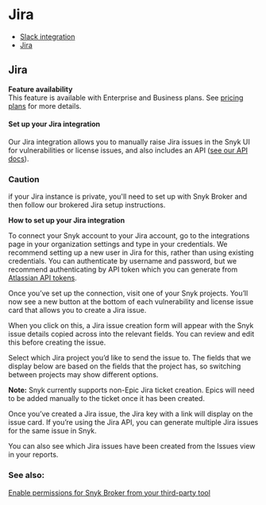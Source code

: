 # Jira

* [ Slack integration](/hc/en-us/articles/360004002438-Slack-integration)
* [ Jira](/hc/en-us/articles/360004002458-Jira)

##  Jira

**Feature availability**  
This feature is available with Enterprise and Business plans. See [pricing plans](https://snyk.io/plans/) for more details.

#### **Set up your Jira integration**

Our Jira integration allows you to manually raise Jira issues in the Snyk UI for vulnerabilities or license issues, and also includes an API \([see our API docs](https://snyk.docs.apiary.io/#reference/projects/project-jira-issues)\).

### Caution

if your Jira instance is private, you'll need to set up with Snyk Broker and then follow our brokered Jira setup instructions.

**How to set up your Jira integration**

To connect your Snyk account to your Jira account, go to the integrations page in your organization settings and type in your credentials. We recommend setting up a new user in Jira for this, rather than using existing credentials. You can authenticate by username and password, but we recommend authenticating by API token which you can generate from [Atlassian API tokens](https://id.atlassian.com/manage/api-tokens).

Once you’ve set up the connection, visit one of your Snyk projects. You’ll now see a new button at the bottom of each vulnerability and license issue card that allows you to create a Jira issue.

When you click on this, a Jira issue creation form will appear with the Snyk issue details copied across into the relevant fields. You can review and edit this before creating the issue.

Select which Jira project you’d like to send the issue to. The fields that we display below are based on the fields that the project has, so switching between projects may show different options.

**Note:** Snyk currently supports non-Epic Jira ticket creation. Epics will need to be added manually to the ticket once it has been created.

Once you’ve created a Jira issue, the Jira key with a link will display on the issue card. If you’re using the Jira API, you can generate multiple Jira issues for the same issue in Snyk.

You can also see which Jira issues have been created from the Issues view in your reports.

### See also:

[Enable permissions for Snyk Broker from your third-party tool](https://support.snyk.io/hc/en-us/articles/360015296737-Enable-permissions-for-Snyk-Broker-from-your-third-party-tool)

